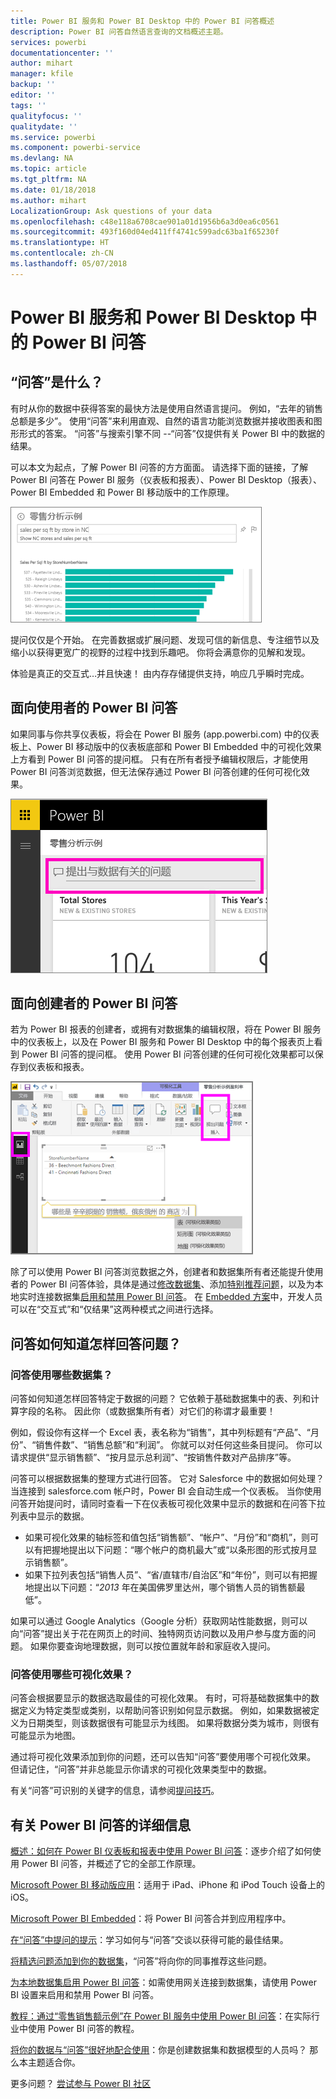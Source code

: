 ```yaml
---
title: Power BI 服务和 Power BI Desktop 中的 Power BI 问答概述
description: Power BI 问答自然语言查询的文档概述主题。
services: powerbi
documentationcenter: ''
author: mihart
manager: kfile
backup: ''
editor: ''
tags: ''
qualityfocus: ''
qualitydate: ''
ms.service: powerbi
ms.component: powerbi-service
ms.devlang: NA
ms.topic: article
ms.tgt_pltfrm: NA
ms.date: 01/18/2018
ms.author: mihart
LocalizationGroup: Ask questions of your data
ms.openlocfilehash: c48e118a6708cae901a01d1956b6a3d0ea6c0561
ms.sourcegitcommit: 493f160d04ed411ff4741c599adc63ba1f65230f
ms.translationtype: HT
ms.contentlocale: zh-CN
ms.lasthandoff: 05/07/2018
---
```

# <a name="qa-in-power-bi-service-and-power-bi-desktop"></a>Power BI 服务和 Power BI Desktop 中的 Power BI 问答
## <a name="what-is-qa"></a>“问答”是什么？
有时从你的数据中获得答案的最快方法是使用自然语言提问。 例如，“去年的销售总额是多少”。  使用“问答”来利用直观、自然的语言功能浏览数据并接收图表和图形形式的答案。 “问答”与搜索引擎不同 --“问答”仅提供有关 Power BI 中的数据的结果。

可以本文为起点，了解 Power BI 问答的方方面面。 请选择下面的链接，了解 Power BI 问答在 Power BI 服务（仪表板和报表）、Power BI Desktop（报表）、Power BI Embedded 和 Power BI 移动版中的工作原理。  

![](media/power-bi-q-and-a/pbi_qa_boxsalessqft.png)

提问仅仅是个开始。  在完善数据或扩展问题、发现可信的新信息、专注细节以及缩小以获得更宽广的视野的过程中找到乐趣吧。 你将会满意你的见解和发现。

体验是真正的交互式…并且快速！ 由内存存储提供支持，响应几乎瞬时完成。

##  <a name="qa-for-consumers"></a>面向使用者的 Power BI 问答
如果同事与你共享仪表板，将会在 Power BI 服务 (app.powerbi.com) 中的仪表板上、Power BI 移动版中的仪表板底部和 Power BI Embedded 中的可视化效果上方看到 Power BI 问答的提问框。 只有在所有者授予编辑权限后，才能使用 Power BI 问答浏览数据，但无法保存通过 Power BI 问答创建的任何可视化效果。

![](media/power-bi-q-and-a/powerbi-qna.png)

## <a name="qa-for-creators"></a>面向创建者的 Power BI 问答
若为 Power BI 报表的创建者，或拥有对数据集的编辑权限，将在 Power BI 服务中的仪表板上，以及在 Power BI 服务和 Power BI Desktop 中的每个报表页上看到 Power BI 问答的提问框。 使用 Power BI 问答创建的任何可视化效果都可以保存到仪表板和报表。

![](media/power-bi-q-and-a/power-bi-desktop.png)

除了可以使用 Power BI 问答浏览数据之外，创建者和数据集所有者还能提升使用者的 Power BI 问答体验，具体是通过[修改数据集](service-prepare-data-for-q-and-a.md)、添加[特别推荐问题](service-q-and-a-create-featured-questions.md)，以及为本地实时连接数据集[启用和禁用 Power BI 问答](service-q-and-a-direct-query.md)。 在 [Embedded 方案](developer/qanda.md)中，开发人员可以在“交互式”和“仅结果”这两种模式之间进行选择。

## <a name="how-does-qa-know-how-to-answer-questions"></a>问答如何知道怎样回答问题？
### <a name="which-datasets-does-qa-use"></a>问答使用哪些数据集？
问答如何知道怎样回答特定于数据的问题？ 它依赖于基础数据集中的表、列和计算字段的名称。 因此你（或数据集所有者）对它们的称谓才最重要！

例如，假设你有这样一个 Excel 表，表名称为“销售”，其中列标题有“产品”、“月份”、“销售件数”、“销售总额”和“利润”。 你就可以对任何这些条目提问。  你可以请求提供“显示销售额”、“按月显示总利润”、“按销售件数对产品排序”等。

问答可以根据数据集的整理方式进行回答。 它对 Salesforce 中的数据如何处理？ 当连接到 salesforce.com 帐户时，Power BI 会自动生成一个仪表板。  当你使用问答开始提问时，请同时查看一下在仪表板可视化效果中显示的数据和在问答下拉列表中显示的数据。

* 如果可视化效果的轴标签和值包括“销售额”、“帐户”、“月份”和“商机”，则可以有把握地提出以下问题：“哪个帐户的商机最大”或“以条形图的形式按月显示销售额”。
* 如果下拉列表包括“销售人员”、“省/直辖市/自治区”和“年份”，则可以有把握地提出以下问题：“*2013* 年在美国佛罗里达州，哪个销售人员的销售额最低”。

如果可以通过 Google Analytics（Google 分析）获取网站性能数据，则可以向“问答”提出关于花在网页上的时间、独特网页访问数以及用户参与度方面的问题。 如果你要查询地理数据，则可以按位置就年龄和家庭收入提问。

### <a name="which-visualization-does-qa-use"></a>问答使用哪些可视化效果？
问答会根据要显示的数据选取最佳的可视化效果。 有时，可将基础数据集中的数据定义为特定类型或类别，以帮助问答识别如何显示数据。 例如，如果数据被定义为日期类型，则该数据很有可能显示为线图。 如果将数据分类为城市，则很有可能显示为地图。

通过将可视化效果添加到你的问题，还可以告知“问答”要使用哪个可视化效果。 但请记住，“问答”并非总能显示你请求的可视化效果类型中的数据。

有关“问答”可识别的关键字的信息，请参阅[提问技巧](service-q-and-a-tips.md)。


## <a name="for-more-details-about-power-bi-qa"></a>有关 Power BI 问答的详细信息
[概述：如何在 Power BI 仪表板和报表中使用 Power BI 问答](power-bi-tutorial-q-and-a.md)：逐步介绍了如何使用 Power BI 问答，并概述了它的全部工作原理。

[Microsoft Power BI 移动版应用](mobile-apps-ios-qna.md)：适用于 iPad、iPhone 和 iPod Touch 设备上的 iOS。

[Microsoft Power BI Embedded](developer/qanda.md)：将 Power BI 问答合并到应用程序中。

[在“问答”中提问的提示](service-q-and-a-tips.md)：学习如何与“问答”交谈以获得可能的最佳结果。

[将精选问题添加到你的数据集](service-q-and-a-create-featured-questions.md)，“问答”将向你的同事推荐这些问题。

[为本地数据集启用 Power BI 问答](service-q-and-a-direct-query.md)：如需使用网关连接到数据集，请使用 Power BI 设置来启用和禁用 Power BI 问答。

[教程：通过“零售销售额示例”在 Power BI 服务中使用 Power BI 问答](power-bi-visualization-introduction-to-q-and-a.md)：在实际行业中使用 Power BI 问答的教程。

[将你的数据与“问答”很好地配合使用](service-prepare-data-for-q-and-a.md)：你是创建数据集和数据模型的人员吗？  那么本主题适合你。

更多问题？ [尝试参与 Power BI 社区](http://community.powerbi.com/)
